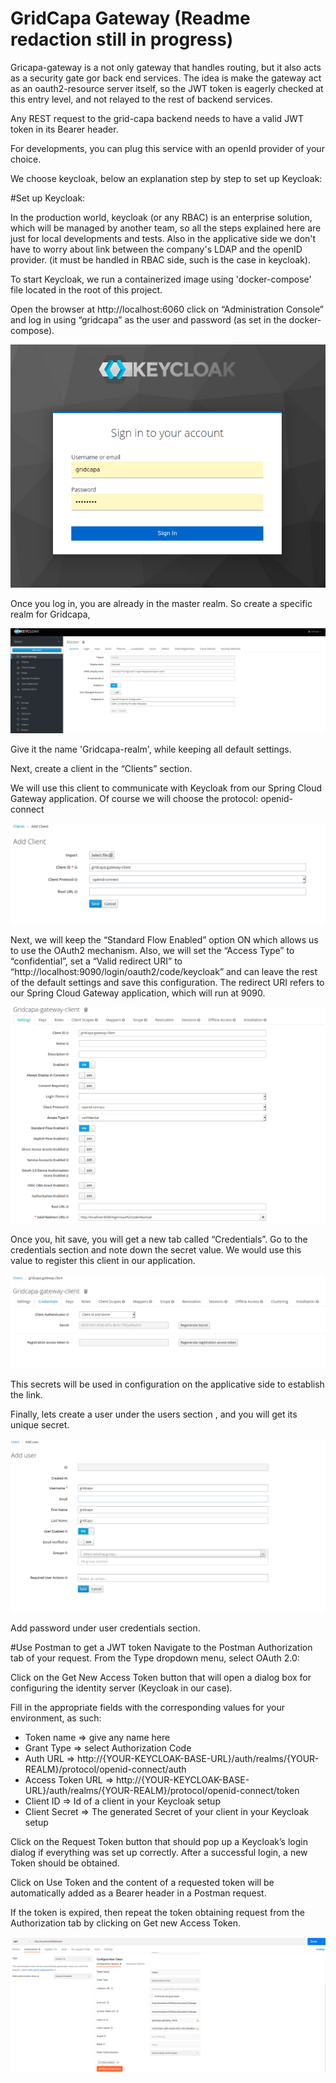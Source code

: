 # GridCapa Gateway (Readme redaction still in progress) 

Gricapa-gateway is a not only gateway that handles routing, but it also acts as a security gate gor back end services. 
The idea is make the gateway act as an oauth2-resource server itself, so the JWT token is eagerly checked at this entry level, and not relayed to the rest of backend services.  

Any REST request to the grid-capa backend needs to have a valid JWT token in its Bearer header.

For developments, you can plug this service with an openId provider of your choice.

We choose keycloak, below an explanation step by step to set up Keycloak:

#Set up Keycloak:

In the production world, keycloak (or any RBAC) is an enterprise solution, which will be managed by another team, so all the steps explained here are just for local developments and tests.
Also in the applicative side we don't have to worry about link between the company's LDAP and the openID provider. (it must be handled in RBAC side, such is the case in keycloak).

To start Keycloak, we run a containerized image using 'docker-compose' file located in the root of this project.

Open the browser at http://localhost:6060 click on “Administration Console” and log in using “gridcapa” as the user and password (as set in the docker-compose).

![keyc1.png](readme-images/keyc1.png)

Once you log in, you are already in the master realm. So create a specific realm for Gridcapa, 

![keyc2.png](readme-images/keyc2.png)


Give it the name 'Gridcapa-realm', while keeping all default settings.

Next, create a client in the “Clients” section.

We will use this client to communicate with Keycloak from our Spring Cloud Gateway application.
Of course we will choose the protocol: openid-connect

![keyc4.png](readme-images/keyc4.png)

Next, we will keep the “Standard Flow Enabled” option ON which allows us to use the OAuth2 mechanism. Also, we will set the “Access Type” to “confidential”, set a “Valid redirect URI” to “http://localhost:9090/login/oauth2/code/keycloak” and can leave the rest of the default settings and save this configuration.
The redirect URI refers to our Spring Cloud Gateway application, which will run at 9090.

![keyc7.png](readme-images/keyc7.png)

Once you, hit save, you will get a new tab called “Credentials”. Go to the credentials section and note down the secret value.
We would use this value to register this client in our application.

![keyc8.png](readme-images/keyc8.png)

This secrets will be used in configuration on the applicative side to establish the link.

Finally, lets create a user under the users section , and you will get its unique secret.

![keyc9.png](readme-images/keyc9.png)

Add password under user credentials section.

#Use Postman to get a JWT token
Navigate to the Postman Authorization tab of your request. From the Type dropdown menu, select OAuth 2.0:

Click on the Get New Access Token button that will open a dialog box for configuring the identity server (Keycloak in our case). 

Fill in the appropriate fields with the corresponding values for your environment, as such:

- Token name => give any name here
- Grant Type => select Authorization Code
- Auth URL => http://{YOUR-KEYCLOAK-BASE-URL}/auth/realms/{YOUR-REALM}/protocol/openid-connect/auth
- Access Token URL => http://{YOUR-KEYCLOAK-BASE-URL}/auth/realms/{YOUR-REALM}/protocol/openid-connect/token
- Client ID => Id of a client in your Keycloak setup
- Client Secret => The generated Secret of your client in your Keycloak setup

Click on the Request Token button that should pop up a Keycloak’s login dialog if everything was set up correctly. After a successful login, a new Token should be obtained.

Click on Use Token and the content of a requested token will be automatically added as a Bearer header in a Postman request. 

If the token is expired, then repeat the token obtaining request from the Authorization tab by clicking on Get new Access Token.

![postman-token.png](readme-images/postman-token.png)
